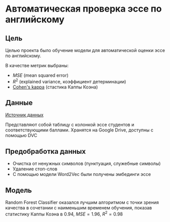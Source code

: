 # Автоматическая проверка эссе по английскому

## Цель

Целью проекта было обучение модели для автоматической оценки эссе по
английскому.

В качестве метрик выбраны:

- $MSE$ (mean squared error)
- $R^2$ (explained variance, коэффициент детерминации)
- [Cohen's kappa](https://en.wikipedia.org/wiki/Cohen%27s_kappa) (стастика Каппы
  Коэна)

## Данные

[Источник данных](https://www.kaggle.com/c/asap-aes/data)

Представляют собой таблицу с колонкой эссе студентов и соответствующими баллами.
Хранятся на Google Drive, доступны с помощью DVC

## Предобработка данных

- Очистка от ненужных символов (пунктуация, служебные символы)
- Удаление стоп-слов
- С помощью модели Word2Vec были получены эмбединги эссе

## Модель

Random Forest Classifier оказался лучшим алгоритмом с точки зрения качества в
сочетании с наименьшим временем обучения, показав статистику Каппы Коэна в
$0.94$, $MSE=1.96$, $R^2=0.98$
